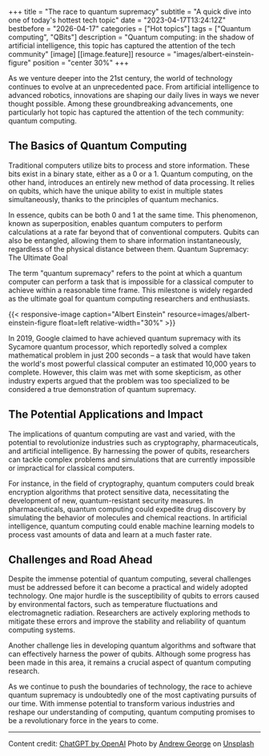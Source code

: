 +++
title = "The race to quantum supremacy"
subtitle = "A quick dive into one of today's hottest tech topic"
date = "2023-04-17T13:24:12Z"
bestbefore = "2026-04-17"
categories = ["Hot topics"]
tags = ["Quantum computing", "QBits"]
description = "Quantum computing: in the shadow of artificial intelligence, this topic has captured the attention of the tech community"
[image]
  [[image.feature]]
    resource = "images/albert-einstein-figure"
    position = "center 30%"
+++

As we venture deeper into the 21st century, the world of technology continues to evolve at an unprecedented pace. From artificial intelligence to advanced robotics, innovations are shaping our daily lives in ways we never thought possible. Among these groundbreaking advancements, one particularly hot topic has captured the attention of the tech community: quantum computing.

## The Basics of Quantum Computing

Traditional computers utilize bits to process and store information. These bits exist in a binary state, either as a 0 or a 1. Quantum computing, on the other hand, introduces an entirely new method of data processing. It relies on qubits, which have the unique ability to exist in multiple states simultaneously, thanks to the principles of quantum mechanics.

In essence, qubits can be both 0 and 1 at the same time. This phenomenon, known as superposition, enables quantum computers to perform calculations at a rate far beyond that of conventional computers. Qubits can also be entangled, allowing them to share information instantaneously, regardless of the physical distance between them.
Quantum Supremacy: The Ultimate Goal

The term "quantum supremacy" refers to the point at which a quantum computer can perform a task that is impossible for a classical computer to achieve within a reasonable time frame. This milestone is widely regarded as the ultimate goal for quantum computing researchers and enthusiasts.

{{< responsive-image caption="Albert Einstein" resource=images/albert-einstein-figure float=left relative-width="30%" >}}

In 2019, Google claimed to have achieved quantum supremacy with its Sycamore quantum processor, which reportedly solved a complex mathematical problem in just 200 seconds – a task that would have taken the world's most powerful classical computer an estimated 10,000 years to complete. However, this claim was met with some skepticism, as other industry experts argued that the problem was too specialized to be considered a true demonstration of quantum supremacy.

## The Potential Applications and Impact

The implications of quantum computing are vast and varied, with the potential to revolutionize industries such as cryptography, pharmaceuticals, and artificial intelligence. By harnessing the power of qubits, researchers can tackle complex problems and simulations that are currently impossible or impractical for classical computers.

For instance, in the field of cryptography, quantum computers could break encryption algorithms that protect sensitive data, necessitating the development of new, quantum-resistant security measures. In pharmaceuticals, quantum computing could expedite drug discovery by simulating the behavior of molecules and chemical reactions. In artificial intelligence, quantum computing could enable machine learning models to process vast amounts of data and learn at a much faster rate.

## Challenges and Road Ahead

Despite the immense potential of quantum computing, several challenges must be addressed before it can become a practical and widely adopted technology. One major hurdle is the susceptibility of qubits to errors caused by environmental factors, such as temperature fluctuations and electromagnetic radiation. Researchers are actively exploring methods to mitigate these errors and improve the stability and reliability of quantum computing systems.

Another challenge lies in developing quantum algorithms and software that can effectively harness the power of qubits. Although some progress has been made in this area, it remains a crucial aspect of quantum computing research.

As we continue to push the boundaries of technology, the race to achieve quantum supremacy is undoubtedly one of the most captivating pursuits of our time. With immense potential to transform various industries and reshape our understanding of computing, quantum computing promises to be a revolutionary force in the years to come.

------

Content credit: [ChatGPT by OpenAI](https://chat.openai.com/?model=gpt-4)
Photo by <a href="https://unsplash.com/@andrewjoegeorge?utm_source=unsplash&utm_medium=referral&utm_content=creditCopyText">Andrew George</a> on <a href="https://unsplash.com/photos/g-fm27_BRyQ?utm_source=unsplash&utm_medium=referral&utm_content=creditCopyText">Unsplash</a>

